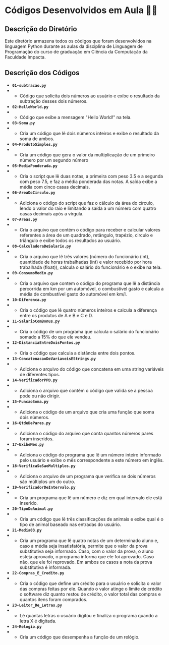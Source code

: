 # Códigos Desenvolvidos em Aula 👨‍💻

## Descrição do Diretório

Este diretório armazena todos os códigos que foram desenvolvidos na linguagem Python durante as aulas da disciplina de Linguagem de Programação do curso de graduação em Ciência da Computação da Faculdade Impacta.

## Descrição dos Códigos

- **`01-subtracao.py`**
- - Código que solicita dois números ao usuário e exibe o resultado da subtração desses dois números.
- **`02-HelloWorld.py`**
- - Código que exibe a mensagem "Hello World!" na tela.
- **`03-Soma.py`**
- - Cria um código que lê dois números inteiros e exibe o resultado da soma de ambos.
- **`04-ProdutoSimples.py`**
- - Cria um código que gera o valor da multiplicação de um primeiro número por um segundo número
- **`05-MediaPonderada.py`**
- - Cria o script que lê duas notas, a primeira com peso 3.5 e a segunda com peso 7.5, e faz a média ponderada das notas.
    A saída exibe a média com cinco casas decimais.
- **`06-AreaDoCirculo.py`**
- - Adiciona o código do script que faz o cálculo da área do círculo, lendo o valor do raio e limitando a saída a um número com quatro casas decimais após a vírgula.
- **`07-Areas.py`**
- - Cria o arquivo que contém o código para receber e calcular valores referentes a área de um quadrado, retângulo, trapézio, circulo e triângulo e exibe todos os resultados ao usuário.
- **`08-CalculadoraDeSalario.py`**
- - Cria o arquivo que lê três valores (número do funcionário (int), quantidade de horas trabalhadas (int) e valor recebido por hora trabalhada (float)), calcula o salário do funcionário e o exibe na tela.
- **`09-ConsumoMedio.py`**
- - Cria o arquivo que contem o código do programa que lê a distância percorrida em km por um automóvel, o combustível gasto e calcula a média de combustível gasto do automóvel em km/l.
- **`10-Diferenca.py`**
- - Cria o código que lê quatro números inteiros e calcula a diferença entre os produtos de A e B e C e D.
- **`11-SalarioComBonus.py`**
- - Cria o código de um programa que calcula o salário do funcionário somado a 15% do que ele vendeu.
- **`12-DistanciaEntreDoisPontos.py`**
- - Cria o código que calcula a distância entre dois pontos.
- **`13-ConcatenacaoDeVariaveisEStrings.py`**
- - Adiciona o arquivo do código que concatena em uma string variáveis de diferentes tipos.
- **`14-VerificadorPPD.py`**
- - Adiciona o arquivo que contém o código que valida se a pessoa pode ou não dirigir.
- **`15-FuncaoSoma.py`**
- - Adiciona o código de um arquivo que cria uma função que soma dois números.
- **`16-QtdeDePares.py`**
- - Adiciona o código do arquivo que conta quantos números pares foram inseridos.
- **`17-ExibeMes.py`**
- - Adiciona o código do programa que lê um número inteiro informado pelo usuário e exibe o mês correspondente a este número em inglês.
- **`18-VerificaSeSaoMultiplos.py`**
- - Adiciona o arquivo de um programa que verifica se dois números são múltiplos um do outro.
- **`19-VerificadorDeIntervalo.py`**
- - Cria um programa que lê um número e diz em qual intervalo ele está inserido.
- **`20-TipoDeAnimal.py`**
- - Cria um código que lê três classificações de animais e exibe qual é o tipo de animal baseado nas entradas do usuário.
- **`21-Media03.py`**
- - Cria um programa que lê quatro notas de um determinado aluno e, caso a média seja insatisfatória, permite que o valor da prova substitutiva seja informado. Caso, com o valor da prova, o aluno esteja aprovado, o programa informa que ele foi aprovado. Caso não, que ele foi reprovado. Em ambos os casos a nota da prova substitutiva é informada.
- **`22-Compras_E_Credito.py`**
- - Cria o código que define um crédito para o usuário e solicita o valor das compras feitas por ele. Quando o valor atinge o limite de crédito o software diz quanto restou de crédito, o valor total das compras e quantos itens foram comprados.
- **`23-Leitor_De_Letras.py`**
- - Lê quantas letras o usuário digitou e finaliza o programa quando a letra X é digitada.
- **`24-Relogio.py`**
- - Cria um código que desempenha a função de um relógio.
